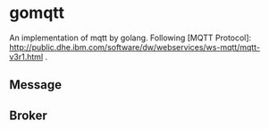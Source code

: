gomqtt
===================================
An implementation of mqtt by golang.
Following [MQTT Protocol]: http://public.dhe.ibm.com/software/dw/webservices/ws-mqtt/mqtt-v3r1.html .

## Message

## Broker

